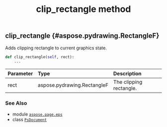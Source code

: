 ﻿---
title: clip_rectangle method
second_title: Aspose.Page for Python via .NET API References
description: 
type: docs
weight: 40
url: /python-net/aspose.page.eps/psdocument/clip_rectangle/
is_root: false
---

## clip_rectangle {#aspose.pydrawing.RectangleF}

Adds clipping rectangle to current graphics state.



```python
def clip_rectangle(self, rect):
    ...
```


| Parameter | Type | Description |
| :- | :- | :- |
| rect | aspose.pydrawing.RectangleF | The clipping rectangle. |



### See Also
* module [`aspose.page.eps`](../../)
* class [`PsDocument`](/page/python-net/aspose.page.eps/psdocument)
